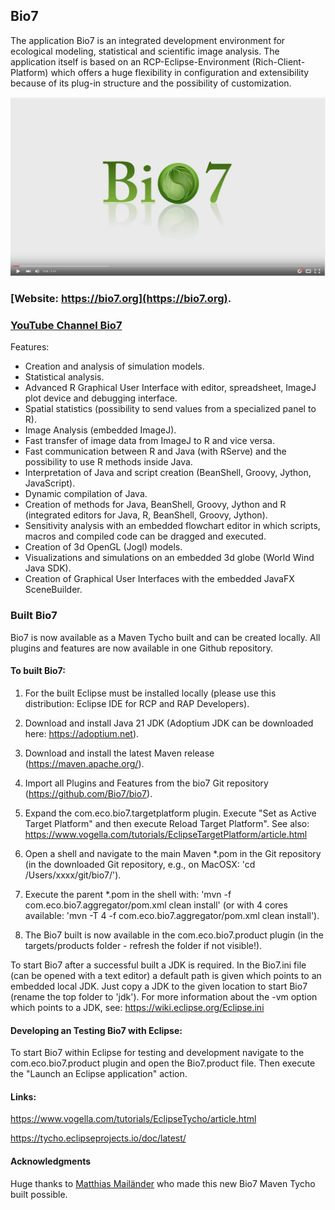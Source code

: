 ## Bio7
The application Bio7 is an integrated development environment for ecological modeling, statistical and scientific image analysis. The application itself is based on an RCP-Eclipse-Environment (Rich-Client-Platform) which offers a huge flexibility in configuration and extensibility because of its plug-in structure and the possibility of customization.

[![Bio7 Overview Video](https://raw.githubusercontent.com/Bio7/bio7/master/resources/screen.jpg)](https://www.youtube.com/watch?v=pyYn690KaNE)


### [Website: https://bio7.org](https://bio7.org).

### [YouTube Channel Bio7](https://www.youtube.com/channel/UCFY-w-tMbVzhrLro4Q2KbFg)

Features:

* Creation and analysis of simulation models.
* Statistical analysis.
* Advanced R Graphical User Interface with editor, spreadsheet, ImageJ plot device and debugging interface.
* Spatial statistics (possibility to send values from a specialized panel to R).
* Image Analysis (embedded ImageJ).
* Fast transfer of image data from ImageJ to R and vice versa.
* Fast communication between R and Java (with RServe) and the possibility to use R methods inside Java.
* Interpretation of Java and script creation (BeanShell, Groovy, Jython, JavaScript).
* Dynamic compilation of Java.
* Creation of methods for Java, BeanShell, Groovy, Jython and R (integrated editors for Java, R, BeanShell, Groovy, Jython).
* Sensitivity analysis with an embedded flowchart editor in which scripts, macros and compiled code can be dragged and executed.
* Creation of 3d OpenGL (Jogl) models.
* Visualizations and simulations on an embedded 3d globe (World Wind Java SDK).
* Creation of Graphical User Interfaces with the embedded JavaFX SceneBuilder.

### Built Bio7

Bio7 is now available as a Maven Tycho built and can be created locally. All plugins and features are now available in one Github repository.

#### To built Bio7:

1. For the built Eclipse must be installed locally (please use this distribution: Eclipse IDE for RCP and RAP Developers).

2. Download and install Java 21 JDK (Adoptium JDK can be downloaded here:  https://adoptium.net).

3. Download and install the latest Maven release (https://maven.apache.org/).

4. Import all Plugins and Features from the bio7 Git repository (https://github.com/Bio7/bio7).

5. Expand the com.eco.bio7.targetplatform plugin. Execute "Set as Active Target Platform" and then execute Reload Target Platform". See also: https://www.vogella.com/tutorials/EclipseTargetPlatform/article.html

6. Open a shell and navigate to the main Maven *.pom in the Git repository (in the downloaded Git repository, e.g., on MacOSX: 'cd /Users/xxxx/git/bio7/').

7. Execute the parent *.pom in the shell with: 'mvn -f com.eco.bio7.aggregator/pom.xml clean install' (or with 4 cores available: 'mvn -T 4 -f com.eco.bio7.aggregator/pom.xml clean install').

8. The Bio7 built is now available in the com.eco.bio7.product plugin (in the targets/products folder - refresh the folder if not visible!).

To start Bio7 after a successful built a JDK is required. In the Bio7.ini file (can be opened with a text editor) a default path is given which points to an embedded local JDK. Just copy a JDK to the given location to start Bio7 (rename the top folder to 'jdk'). For more information about the -vm option which points to a JDK, see: https://wiki.eclipse.org/Eclipse.ini

#### Developing an Testing Bio7 with Eclipse:

To start Bio7 within Eclipse for testing and development navigate to the com.eco.bio7.product plugin and open the Bio7.product file. Then execute the "Launch an Eclipse application" action.

#### Links: 

https://www.vogella.com/tutorials/EclipseTycho/article.html

https://tycho.eclipseprojects.io/doc/latest/

#### Acknowledgments

Huge thanks to [Matthias Mailänder](https://github.com/Mailaender) who made this new Bio7 Maven Tycho built  possible.



